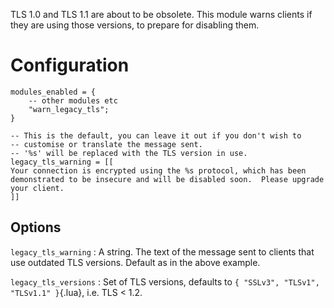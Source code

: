 TLS 1.0 and TLS 1.1 are about to be obsolete. This module warns clients
if they are using those versions, to prepare for disabling them.

# Configuration

``` {.lua}
modules_enabled = {
    -- other modules etc
    "warn_legacy_tls";
}

-- This is the default, you can leave it out if you don't wish to
-- customise or translate the message sent.
-- '%s' will be replaced with the TLS version in use.
legacy_tls_warning = [[
Your connection is encrypted using the %s protocol, which has been demonstrated to be insecure and will be disabled soon.  Please upgrade your client.
]]
```

## Options

`legacy_tls_warning`
:   A string. The text of the message sent to clients that use outdated
    TLS versions. Default as in the above example.

`legacy_tls_versions`
:   Set of TLS versions, defaults to
    `{ "SSLv3", "TLSv1", "TLSv1.1" }`{.lua}, i.e. TLS \< 1.2.
